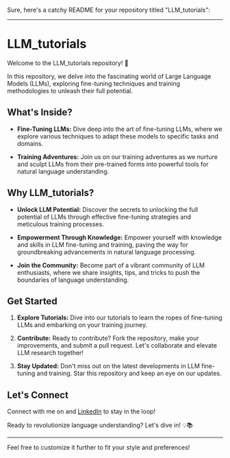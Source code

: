 Sure, here's a catchy README for your repository titled "LLM_tutorials":

---

# LLM_tutorials

Welcome to the LLM_tutorials repository! 🚀

In this repository, we delve into the fascinating world of Large Language Models (LLMs), exploring fine-tuning techniques and training methodologies to unleash their full potential.

## What's Inside?

- **Fine-Tuning LLMs:** Dive deep into the art of fine-tuning LLMs, where we explore various techniques to adapt these models to specific tasks and domains.

- **Training Adventures:** Join us on our training adventures as we nurture and sculpt LLMs from their pre-trained forms into powerful tools for natural language understanding.

## Why LLM_tutorials?

- **Unlock LLM Potential:** Discover the secrets to unlocking the full potential of LLMs through effective fine-tuning strategies and meticulous training processes.

- **Empowerment Through Knowledge:** Empower yourself with knowledge and skills in LLM fine-tuning and training, paving the way for groundbreaking advancements in natural language processing.

- **Join the Community:** Become part of a vibrant community of LLM enthusiasts, where we share insights, tips, and tricks to push the boundaries of language understanding.

## Get Started

1. **Explore Tutorials:** Dive into our tutorials to learn the ropes of fine-tuning LLMs and embarking on your training journey.

2. **Contribute:** Ready to contribute? Fork the repository, make your improvements, and submit a pull request. Let's collaborate and elevate LLM research together!

3. **Stay Updated:** Don't miss out on the latest developments in LLM fine-tuning and training. Star this repository and keep an eye on our updates.

## Let's Connect

Connect with me on and [LinkedIn](https://www.linkedin.com/in/kaansen97) to stay in the loop!

Ready to revolutionize language understanding? Let's dive in! 💡📚

---

Feel free to customize it further to fit your style and preferences!
